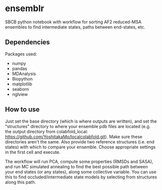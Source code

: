 # ensemblr
SBCB python notebook with workflow for sorting AF2 reduced-MSA ensembles to find intermediate states, paths between end-states, etc. 

## Dependencies
Packages used:

- numpy
- pandas
- MDAnalysis
- Biopython
- matplotlib
- seaborn
- nglview

## How to use
Just set the base directory (which is where outputs are written), and set the "structures" directory to where your ensemble pdb files are located (e.g. the output directory from colabfold_local: https://github.com/YoshitakaMo/localcolabfold.git). Make sure these directories aren't the same. Also provide two reference structures (i.e. end states) with which to compare your ensemble. Choose appropriate settings in the first cell and execute.

The workflow will run PCA, compute some properties (RMSDs and SASA), and run MC simulated annealing to find the best possible path between your end states (or any states), along some collective variable. You can use this to find occluded/intermediate state models by selecting from structures along this path. 